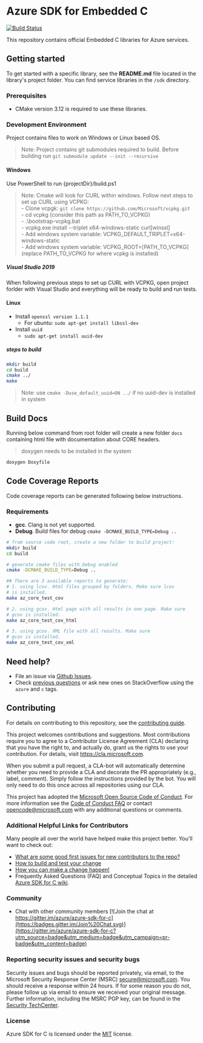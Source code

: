 # Azure SDK for Embedded C

[![Build Status](https://dev.azure.com/azure-sdk/public/_apis/build/status/c/c%20-%20client%20-%20ci?branchName=master)](https://dev.azure.com/azure-sdk/public/_build/latest?definitionId=722&branchName=master)

This repository contains official Embedded C libraries for Azure services.

## Getting started

To get started with a specific library, see the **README.md** file located in the library's project folder. You can find service libraries in the `/sdk` directory.

### Prerequisites
- CMake version 3.12 is required to use these libraries.

### Development Environment
Project contains files to work on Windows or Linux based OS.

> Note: Project contains git submodules required to build. Before building run `git submodule update --init --recursive`

#### Windows
Use PowerShell to run {projectDir}/build.ps1

> Note: Cmake will look for CURL within windows. Follow next steps to set up CURL using VCPKG:
<br> - Clone vcpgk: `git clone https://github.com/Microsoft/vcpkg.git`
<br> - cd vcpkg (consider this path as PATH_TO_VCPKG)
<br> - .\bootstrap-vcpkg.bat
<br> - vcpkg.exe install --triplet x64-windows-static curl[winssl]
<br> - Add windows system variable: VCPKG_DEFAULT_TRIPLET=x64-windows-static
<br> - Add windows system variable: VCPKG_ROOT=[PATH_TO_VCPKG] (replace PATH_TO_VCPKG for where vcpkg is installed)

##### Visual Studio 2019
When following previous steps to set up CURL with VCPKG, open project forlder with Visual Studio and everything will be ready to build and run tests.

#### Linux
- Install `openssl version 1.1.1`
  - For ubuntu: ```sudo apt-get install libssl-dev```
- Install `uuid`
  - ```sudo apt-get install uuid-dev```

##### steps to build
```bash
mkdir build
cd build
cmake ../
make
```
> Note: use `cmake -Duse_default_uuid=ON ../` if no uuid-dev is installed in system

## Build Docs
Running below command from root folder will create a new folder `docs` containing html file with documentation about CORE headers.
> doxygen needs to be installed in the system
```bash
doxygen Doxyfile
```

## Code Coverage Reports
Code coverage reports can be generated following below instructions.
### Requirements
- <b>gcc</b>. Clang is not yet supported.<br>
- <b>Debug</b>. Build files for debug `cmake -DCMAKE_BUILD_TYPE=Debug ..`

```bash
# from source code root, create a new folder to build project:
mkdir build
cd build

# generate cmake files with Debug enabled
cmake -DCMAKE_BUILD_TYPE=Debug ..

## There are 3 available reports to generate:
# 1. using lcov. Html files grouped by folders. Make sure lcov
# is installed.
make az_core_test_cov

# 2. using gcov. Html page with all results in one page. Make sure
# gcov is installed.
make az_core_test_cov_html

# 3. using gcov. XML file with all results. Make sure
# gcov is installed.
make az_core_test_cov_xml
```

## Need help?
* File an issue via [Github Issues](https://github.com/Azure/azure-sdk-for-c/issues/new/choose).
* Check [previous questions](https://stackoverflow.com/questions/tagged/azure+c) or ask new ones on StackOverflow using
  the `azure` and `c` tags.

## Contributing
For details on contributing to this repository, see the [contributing guide](https://github.com/Azure/azure-sdk-for-c/blob/master/CONTRIBUTING.md).

This project welcomes contributions and suggestions. Most contributions require you to agree to a Contributor License
Agreement (CLA) declaring that you have the right to, and actually do, grant us the rights to use your contribution. For
details, visit https://cla.microsoft.com.

When you submit a pull request, a CLA-bot will automatically determine whether you need to provide a CLA and decorate
the PR appropriately (e.g., label, comment). Simply follow the instructions provided by the bot. You will only need to
do this once across all repositories using our CLA.

This project has adopted the [Microsoft Open Source Code of Conduct](https://opensource.microsoft.com/codeofconduct/).
For more information see the [Code of Conduct FAQ](https://opensource.microsoft.com/codeofconduct/faq/) or contact
[opencode@microsoft.com](mailto:opencode@microsoft.com) with any additional questions or comments.


### Additional Helpful Links for Contributors  
Many people all over the world have helped make this project better.  You'll want to check out:

* [What are some good first issues for new contributors to the repo?](https://github.com/azure/azure-sdk-for-c/issues?q=is%3Aopen+is%3Aissue+label%3A%22up+for+grabs%22)
* [How to build and test your change](CONTRIBUTING.md#developer-guide)
* [How you can make a change happen!](CONTRIBUTING.md#pull-requests)
* Frequently Asked Questions (FAQ) and Conceptual Topics in the detailed [Azure SDK for C wiki][azure_sdk_for_c_wiki].

### Community

* Chat with other community members [![Join the chat at https://gitter.im/azure/azure-sdk-for-c](https://badges.gitter.im/Join%20Chat.svg)](https://gitter.im/azure/azure-sdk-for-c?utm_source=badge&utm_medium=badge&utm_campaign=pr-badge&utm_content=badge)

### Reporting security issues and security bugs

Security issues and bugs should be reported privately, via email, to the Microsoft Security Response Center (MSRC) <secure@microsoft.com>. You should receive a response within 24 hours. If for some reason you do not, please follow up via email to ensure we received your original message. Further information, including the MSRC PGP key, can be found in the [Security TechCenter](https://www.microsoft.com/msrc/faqs-report-an-issue).

### License

Azure SDK for C is licensed under the [MIT](LICENSE) license.

<!-- LINKS -->
[azure_sdk_for_c_wiki]: https://github.com/azure/azure-sdk-for-c/wiki
